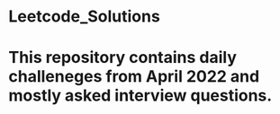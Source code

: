 # Leetcode_Solutions

# This repository contains daily challeneges from April 2022 and mostly asked interview questions.
